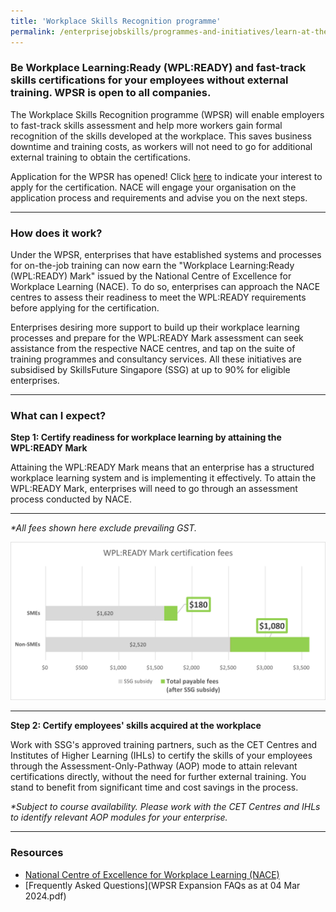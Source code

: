 ```yaml
---
title: 'Workplace Skills Recognition programme'
permalink: /enterprisejobskills/programmes-and-initiatives/learn-at-the-workplace/workplace-skills-recognition-programme/
---
```


### Be Workplace Learning:Ready (WPL:READY) and fast-track skills certifications for your employees without external training. WPSR is open to all companies. 

The Workplace Skills Recognition programme (WPSR) will enable employers to fast-track skills assessment and help more workers gain formal recognition of the skills developed at the workplace. This saves business downtime and training costs, as workers will not need to go for additional external training to obtain the certifications. 

Application for the WPSR has opened! Click <a href="https://form.gov.sg/64649659cc8b6400116693fe" target="_blank" rel="noopener">here</a> to indicate your interest to apply for the certification. NACE will engage your organisation on the application process and requirements and advise you on the next steps.

---

### How does it work?

Under the WPSR, enterprises that have established systems and processes for on-the-job training can now earn the "Workplace Learning:Ready (WPL:READY) Mark" issued by the National Centre of Excellence for Workplace Learning (NACE). To do so, enterprises can approach the NACE centres to assess their readiness to meet the WPL:READY requirements before applying for the certification. 

Enterprises desiring more support to build up their workplace learning processes and prepare for the WPL:READY Mark assessment can seek assistance from the respective NACE centres, and tap on the suite of training programmes and consultancy services. All these initiatives are subsidised by SkillsFuture Singapore (SSG) at up to 90% for eligible enterprises. 

---

### What can I expect?

**Step 1: Certify readiness for workplace learning by attaining the WPL:READY Mark**

Attaining the WPL:READY Mark means that an enterprise has a structured workplace learning system and is implementing it effectively. To attain the WPL:READY Mark, enterprises will need to go through an assessment process conducted by NACE. 

---

<i>*All fees shown here exclude prevailing GST. </i>

<img src="/images/epjs/WPLR_Certification_Fees_Chart_Mar_2024.png" aria-hidden="true">

---

**Step 2: Certify employees' skills acquired at the workplace**

Work with SSG's approved training partners, such as the CET Centres and Institutes of Higher Learning (IHLs) to certify the skills of your employees through the Assessment-Only-Pathway (AOP) mode to attain relevant certifications directly, without the need for further external training. You stand to benefit from significant time and cost savings in the process.

<i>*Subject to course availability. Please work with the CET Centres and IHLs to identify relevant AOP modules for your enterprise.</i>

---

### Resources

- <a href="https://www.nace.edu.sg/" target="_blank" rel="noopener">National Centre of Excellence for Workplace Learning (NACE)</a>
- [Frequently Asked Questions](WPSR Expansion FAQs as at 04 Mar 2024.pdf)

<script src="/jquery/jquery.min.js"></script>
<script src="/jquery/resize-tables.js"></script>
